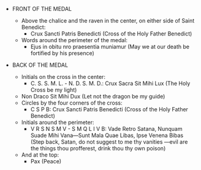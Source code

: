 - FRONT OF THE MEDAL
    - Above the chalice and the raven in the center, on either side of Saint Benedict: 
        - Crux Sancti Patris Benedicti (Cross of the Holy Father Benedict)
    - Words around the perimeter of the medal:
        - Ejus in obitu nro praesentia muniamur (May we at our death be fortified by his presence)

 - BACK OF THE MEDAL
    - Initials on the cross in the center:
        - C. S. S. M. L. - N. D. S. M. D.: Crux Sacra Sit Mihi Lux (The Holy Cross be my light)
    - Non Draco Sit Mihi Dux (Let not the dragon be my guide)
    - Circles by the four corners of the cross:
        - C S P B: Crux Sancti Patris Benedicti (Cross of the Holy Father Benedict)
    - Initials around the perimeter:
        - V R S N S M V - S M Q L I V B: Vade Retro Satana, Nunquam Suade Mihi Vana—Sunt Mala Quae Libas, Ipse Venena Bibas (Step back, Satan, do not suggest to me thy vanities —evil are the things thou profferest, drink thou thy own poison)
    - And at the top:
        - Pax (Peace)